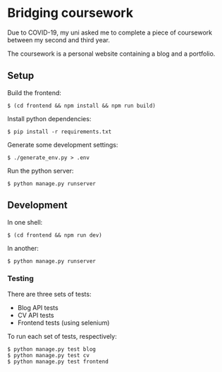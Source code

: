 # Bridging coursework

Due to COVID-19, my uni asked me to complete a piece of coursework between my
second and third year.

The coursework is a personal website containing a blog and a portfolio.

## Setup

Build the frontend:

    $ (cd frontend && npm install && npm run build)

Install python dependencies:

    $ pip install -r requirements.txt

Generate some development settings:

    $ ./generate_env.py > .env

Run the python server:

    $ python manage.py runserver

## Development

In one shell:

    $ (cd frontend && npm run dev)

In another:

    $ python manage.py runserver

### Testing

There are three sets of tests:

- Blog API tests
- CV API tests
- Frontend tests (using selenium)

To run each set of tests, respectively:

    $ python manage.py test blog
    $ python manage.py test cv
    $ python manage.py test frontend
